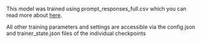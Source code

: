 This model was trained using prompt_responses_full.csv which you can read more about [here](https://huggingface.co/datasets/projectaligned/reddit_writingprompts_full).

All other training parameters and settings are accessible via the config.json and trainer_state.json files of the individual checkpoints